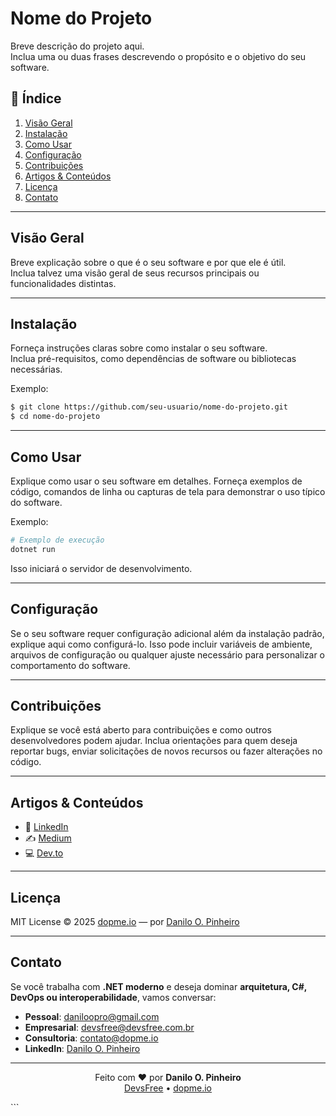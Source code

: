 # Nome do Projeto

Breve descrição do projeto aqui.  
Inclua uma ou duas frases descrevendo o propósito e o objetivo do seu software.

## 📑 Índice

1. [Visão Geral](#visão-geral)
2. [Instalação](#instalação)
3. [Como Usar](#como-usar)
4. [Configuração](#configuração)
5. [Contribuições](#contribuições)
6. [Artigos & Conteúdos](#artigos--conteúdos)
7. [Licença](#licença)
8. [Contato](#contato)

---

## Visão Geral

Breve explicação sobre o que é o seu software e por que ele é útil.  
Inclua talvez uma visão geral de seus recursos principais ou funcionalidades distintas.

---

## Instalação

Forneça instruções claras sobre como instalar o seu software.  
Inclua pré-requisitos, como dependências de software ou bibliotecas necessárias.  

Exemplo:

```bash
$ git clone https://github.com/seu-usuario/nome-do-projeto.git
$ cd nome-do-projeto
````

---

## Como Usar

Explique como usar o seu software em detalhes.
Forneça exemplos de código, comandos de linha ou capturas de tela para demonstrar o uso típico do software.

Exemplo:

```bash
# Exemplo de execução
dotnet run
```

Isso iniciará o servidor de desenvolvimento.

---

## Configuração

Se o seu software requer configuração adicional além da instalação padrão, explique aqui como configurá-lo.
Isso pode incluir variáveis de ambiente, arquivos de configuração ou qualquer ajuste necessário para personalizar o comportamento do software.

---

## Contribuições

Explique se você está aberto para contribuições e como outros desenvolvedores podem ajudar.
Inclua orientações para quem deseja reportar bugs, enviar solicitações de novos recursos ou fazer alterações no código.

---

## Artigos & Conteúdos

* 💼 [LinkedIn](https://www.linkedin.com/in/daniloopinheiro)
* ✍️ [Medium](https://medium.com/@daniloopinheiro)
* 💻 [Dev.to](https://dev.to/daniloopinheiro)

---

## Licença

MIT License © 2025 [dopme.io](https://dopme.io) — por [Danilo O. Pinheiro](https://www.linkedin.com/in/daniloopinheiro/)

---

## Contato

Se você trabalha com **.NET moderno** e deseja dominar **arquitetura, C#, DevOps ou interoperabilidade**, vamos conversar:

* **Pessoal**: [daniloopro@gmail.com](mailto:daniloopro@gmail.com)
* **Empresarial**: [devsfree@devsfree.com.br](mailto:devsfree@devsfree.com.br)
* **Consultoria**: [contato@dopme.io](mailto:contato@dopme.io)
* **LinkedIn**: [Danilo O. Pinheiro](https://www.linkedin.com/in/daniloopinheiro/)

---

<p align="center">  
Feito com ❤️ por <strong>Danilo O. Pinheiro</strong><br/>  
<a href="https://devsfree.com.br" target="_blank">DevsFree</a> • <a href="https://dopme.io" target="_blank">dopme.io</a>  
</p>
```
